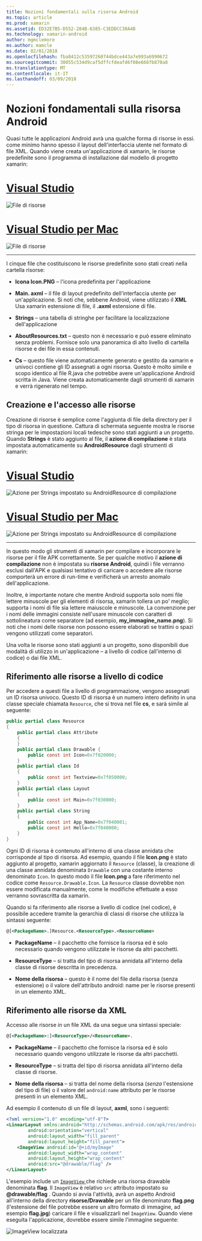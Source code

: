 ```yaml
---
title: Nozioni fondamentali sulla risorsa Android
ms.topic: article
ms.prod: xamarin
ms.assetid: ED32E7B5-D552-284B-6385-C3EDDCC30A4B
ms.technology: xamarin-android
author: mgmclemore
ms.author: mamcle
ms.date: 02/01/2018
ms.openlocfilehash: fba8412c53597260744bdce443a7e993a6990672
ms.sourcegitcommit: 30055c534d9caf5dffcfdeafd6f08e666fb870a8
ms.translationtype: MT
ms.contentlocale: it-IT
ms.lasthandoff: 03/09/2018
---
```

# <a name="android-resource-basics"></a>Nozioni fondamentali sulla risorsa Android

Quasi tutte le applicazioni Android avrà una qualche forma di risorse in essi. come minimo hanno spesso il layout dell'interfaccia utente nel formato di file XML. Quando viene creata un'applicazione di xamarin, le risorse predefinite sono il programma di installazione dal modello di progetto xamarin:

# <a name="visual-studiotabvswin"></a>[Visual Studio](#tab/vswin)

![File di risorse](android-resource-basics-images/01-resource-files-vs.png)
 
# <a name="visual-studio-for-mactabvsmac"></a>[Visual Studio per Mac](#tab/vsmac)

![File di risorse](android-resource-basics-images/01-resource-files-xs.png)
 
-----

I cinque file che costituiscono le risorse predefinite sono stati creati nella cartella risorse:

-  **Icona Icon.PNG** &ndash; l'icona predefinita per l'applicazione

-  **Main. axml** &ndash; il file di layout predefinito dell'interfaccia utente per un'applicazione. Si noti che, sebbene Android, viene utilizzato il **XML** Usa xamarin estensione di file, il **.axml** estensione di file.

-  **Strings** &ndash; una tabella di stringhe per facilitare la localizzazione dell'applicazione

-  **AboutResources.txt** &ndash; questo non è necessario e può essere eliminato senza problemi. Fornisce solo una panoramica di alto livello di cartella risorse e dei file in essa contenuti.

-  **Cs** &ndash; questo file viene automaticamente generato e gestito da xamarin e univoci contiene gli ID assegnati a ogni risorsa. Questo è molto simile e scopo identico al file R.java che potrebbe avere un'applicazione Android scritta in Java. Viene creata automaticamente dagli strumenti di xamarin e verrà rigenerato nel tempo.


## <a name="creating-and-accessing-resources"></a>Creazione e l'accesso alle risorse

Creazione di risorse è semplice come l'aggiunta di file della directory per il tipo di risorsa in questione. Cattura di schermata seguente mostra le risorse stringa per le impostazioni locali tedesche sono stati aggiunti a un progetto. Quando **Strings** è stato aggiunto al file, il **azione di compilazione** è stata impostata automaticamente su **AndroidResource** dagli strumenti di xamarin:

# <a name="visual-studiotabvswin"></a>[Visual Studio](#tab/vswin)

![Azione per Strings impostato su AndroidResource di compilazione](android-resource-basics-images/02-build-action-vs.png)
 
# <a name="visual-studio-for-mactabvsmac"></a>[Visual Studio per Mac](#tab/vsmac)

![Azione per Strings impostato su AndroidResource di compilazione](android-resource-basics-images/02-build-action-xs.png)
 
-----
 

In questo modo gli strumenti di xamarin per compilare e incorporare le risorse per il file APK correttamente. Se per qualche motivo il **azione di compilazione** non è impostata su **risorse Android**, quindi i file verranno esclusi dall'APK e qualsiasi tentativo di caricare o accedere alle risorse comporterà un errore di run-time e verificherà un arresto anomalo dell'applicazione.

Inoltre, è importante notare che mentre Android supporta solo nomi file lettere minuscole per gli elementi di risorsa, xamarin tollera un po' meglio; supporta i nomi di file sia lettere maiuscole e minuscole. La convenzione per i nomi delle immagini consiste nell'usare minuscole con caratteri di sottolineatura come separatore (ad esempio, **my\_immagine\_name.png**). Si noti che i nomi delle risorse non possono essere elaborati se trattini o spazi vengono utilizzati come separatori.

Una volta le risorse sono stati aggiunti a un progetto, sono disponibili due modalità di utilizzo in un'applicazione &ndash; a livello di codice (all'interno di codice) o dai file XML.


## <a name="referencing-resources-programmatically"></a>Riferimento alle risorse a livello di codice

Per accedere a questi file a livello di programmazione, vengono assegnati un ID risorsa univoco. Questo ID di risorsa è un numero intero definito in una classe speciale chiamata `Resource`, che si trova nel file **cs**, e sarà simile al seguente:

```csharp
public partial class Resource
{
    public partial class Attribute
    {
    }
    public partial class Drawable {
        public const int Icon=0x7f020000;
    }
    public partial class Id
    {
        public const int Textview=0x7f050000;
    }
    public partial class Layout
    {
        public const int Main=0x7f030000;
    }
    public partial class String
    {
        public const int App_Name=0x7f040001;
        public const int Hello=0x7f040000;
    }
}
```

Ogni ID di risorsa è contenuto all'interno di una classe annidata che corrisponde al tipo di risorsa. Ad esempio, quando il file **Icon.png** è stato aggiunto al progetto, xamarin aggiornato il `Resource` (classe), la creazione di una classe annidata denominata `Drawable` con una costante interno denominato `Icon`.
In questo modo il file **Icon.png** a fare riferimento nel codice come `Resource.Drawable.Icon`. La `Resource` classe dovrebbe non essere modificata manualmente, come le modifiche effettuate a esso verranno sovrascritta da xamarin.

Quando si fa riferimento alle risorse a livello di codice (nel codice), è possibile accedere tramite la gerarchia di classi di risorse che utilizza la sintassi seguente:

```xml
@[<PackageName>.]Resource.<ResourceType>.<ResourceName>
```

-  **PackageName** &ndash; il pacchetto che fornisce la risorsa ed è solo necessario quando vengono utilizzate le risorse da altri pacchetti.

-  **ResourceType** &ndash; si tratta del tipo di risorsa annidata all'interno della classe di risorse descritta in precedenza.

-  **Nome della risorsa** &ndash; questo è il nome del file della risorsa (senza estensione) o il valore dell'attributo android: name per le risorse presenti in un elemento XML.


## <a name="referencing-resources-from-xml"></a>Riferimento alle risorse da XML

Accesso alle risorse in un file XML da una segue una sintassi speciale:

```xml
@[<PackageName>:]<ResourceType>/<ResourceName>.
```

-  **PackageName** &ndash; il pacchetto che fornisce la risorsa ed è solo necessario quando vengono utilizzate le risorse da altri pacchetti.

-  **ResourceType** &ndash; si tratta del tipo di risorsa annidata all'interno della classe di risorse.

-  **Nome della risorsa** &ndash; si tratta del nome della risorsa (*senza* l'estensione del tipo di file) o il valore del `android:name` attributo per le risorse presenti in un elemento XML.

Ad esempio il contenuto di un file di layout, **axml**, sono i seguenti:

```xml
<?xml version="1.0" encoding="utf-8"?>
<LinearLayout xmlns:android="http://schemas.android.com/apk/res/android"
        android:orientation="vertical"
        android:layout_width="fill_parent"
        android:layout_height="fill_parent">
    <ImageView android:id="@+id/myImage"
        android:layout_width="wrap_content"
        android:layout_height="wrap_content"
        android:src="@drawable/flag" />
</LinearLayout>
```

L'esempio include un [ `ImageView` ](https://developer.xamarin.com/recipes/android/controls/imageview) che richiede una risorsa drawable denominata **flag**. Il `ImageView` è relativo `src` attributo impostato su  **@drawable/flag** . Quando si avvia l'attività, avrà un aspetto Android all'interno della directory **risorse/Drawable** per un file denominato **flag.png** (l'estensione del file potrebbe essere un altro formato di immagine, ad esempio **flag.jpg**) caricare il file e visualizzarli nel `ImageView`.
Quando viene eseguita l'applicazione, dovrebbe essere simile l'immagine seguente:

![ImageView localizzata](android-resource-basics-images/03-localized-screenshot.png)

